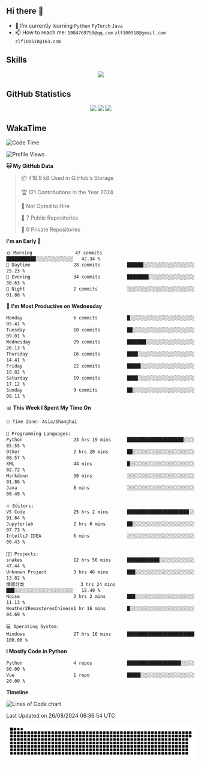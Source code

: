 ## Hi there 👋

- 🌱 I’m currently learning `Python` `PyTorch` `Java`
- 📫 How to reach me: `1984769759@qq.com` `zlf100518@gmail.com` `zlf100518@163.com`

## Skills
<div align="center"> <img src="https://skillicons.dev/icons?i=python,linux,git,github,html,css,js" /> </div>

## GitHub Statistics

<div align="center">
  <img src="https://github-readme-stats.vercel.app/api?username=mrcchenfeng&show_icons=true&theme=tokyonight" />
  <img src="https://github-readme-stats.vercel.app/api/top-langs/?username=mrcchenfeng&show_icons=true&theme=tokyonight" />
  <img src="https://github-readme-activity-graph.vercel.app/graph?username=mrcchenfeng&theme=xcode" />
</div>

## WakaTime

<!--START_SECTION:waka-->
![Code Time](http://img.shields.io/badge/Code%20Time-53%20hrs%204%20mins-blue)

![Profile Views](http://img.shields.io/badge/Profile%20Views-1-blue)

**🐱 My GitHub Data** 

> 📦 418.9 kB Used in GitHub's Storage 
 > 
> 🏆 121 Contributions in the Year 2024
 > 
> 🚫 Not Opted to Hire
 > 
> 📜 7 Public Repositories 
 > 
> 🔑 0 Private Repositories 
 > 
**I'm an Early 🐤** 

```text
🌞 Morning                47 commits          ███████████░░░░░░░░░░░░░░   42.34 % 
🌆 Daytime                28 commits          ██████░░░░░░░░░░░░░░░░░░░   25.23 % 
🌃 Evening                34 commits          ████████░░░░░░░░░░░░░░░░░   30.63 % 
🌙 Night                  2 commits           ░░░░░░░░░░░░░░░░░░░░░░░░░   01.80 % 
```
📅 **I'm Most Productive on Wednesday** 

```text
Monday                   6 commits           █░░░░░░░░░░░░░░░░░░░░░░░░   05.41 % 
Tuesday                  10 commits          ██░░░░░░░░░░░░░░░░░░░░░░░   09.01 % 
Wednesday                29 commits          ███████░░░░░░░░░░░░░░░░░░   26.13 % 
Thursday                 16 commits          ████░░░░░░░░░░░░░░░░░░░░░   14.41 % 
Friday                   22 commits          █████░░░░░░░░░░░░░░░░░░░░   19.82 % 
Saturday                 19 commits          ████░░░░░░░░░░░░░░░░░░░░░   17.12 % 
Sunday                   9 commits           ██░░░░░░░░░░░░░░░░░░░░░░░   08.11 % 
```


📊 **This Week I Spent My Time On** 

```text
🕑︎ Time Zone: Asia/Shanghai

💬 Programming Languages: 
Python                   23 hrs 19 mins      █████████████████████░░░░   85.55 % 
Other                    2 hrs 20 mins       ██░░░░░░░░░░░░░░░░░░░░░░░   08.57 % 
XML                      44 mins             █░░░░░░░░░░░░░░░░░░░░░░░░   02.72 % 
Markdown                 30 mins             ░░░░░░░░░░░░░░░░░░░░░░░░░   01.86 % 
Java                     8 mins              ░░░░░░░░░░░░░░░░░░░░░░░░░   00.49 % 

🔥 Editors: 
VS Code                  25 hrs 2 mins       ███████████████████████░░   91.84 % 
Jupyterlab               2 hrs 6 mins        ██░░░░░░░░░░░░░░░░░░░░░░░   07.73 % 
IntelliJ IDEA            6 mins              ░░░░░░░░░░░░░░░░░░░░░░░░░   00.43 % 

🐱‍💻 Projects: 
snakes                   12 hrs 56 mins      ████████████░░░░░░░░░░░░░   47.44 % 
Unknown Project          3 hrs 46 mins       ███░░░░░░░░░░░░░░░░░░░░░░   13.82 % 
情感分类                     3 hrs 24 mins       ███░░░░░░░░░░░░░░░░░░░░░░   12.49 % 
Noise                    3 hrs 2 mins        ███░░░░░░░░░░░░░░░░░░░░░░   11.13 % 
Weather2RemasteresChinese1 hr 16 mins        █░░░░░░░░░░░░░░░░░░░░░░░░   04.69 % 

💻 Operating System: 
Windows                  27 hrs 16 mins      █████████████████████████   100.00 % 
```

**I Mostly Code in Python** 

```text
Python                   4 repos             ████████████████████░░░░░   80.00 % 
Vue                      1 repo              █████░░░░░░░░░░░░░░░░░░░░   20.00 % 
```



**Timeline**

![Lines of Code chart](https://raw.githubusercontent.com/mrcchenfeng/mrcchenfeng/main/assets/bar_graph.png)


 Last Updated on 26/08/2024 06:36:54 UTC
<!--END_SECTION:waka-->

<div align="center"><img src="./assets/github-snake-dark.svg" /></div>
